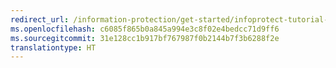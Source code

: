 ```yaml
---
redirect_url: /information-protection/get-started/infoprotect-tutorial-step3
ms.openlocfilehash: c6085f865b0a845a994e3c8f02e4bedcc71d9ff6
ms.sourcegitcommit: 31e128cc1b917bf767987f0b2144b7f3b6288f2e
translationtype: HT
---
```

